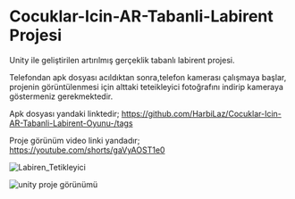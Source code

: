 # Cocuklar-Icin-AR-Tabanli-Labirent Projesi
Unity  ile geliştirilen artırılmış gerçeklik tabanlı labirent projesi.


Telefondan apk dosyası acıldıktan sonra,telefon kamerası çalışmaya başlar, projenin görüntülenmesi için alttaki teteikleyici fotoğrafını indirip kameraya göstermeniz gerekmektedir.

Apk dosyası yandaki linktedir; https://github.com/HarbiLaz/Cocuklar-Icin-AR-Tabanli-Labirent-Oyunu-/tags

Proje görünüm video linki yandadır; https://youtube.com/shorts/gaVyAOST1e0





![Labiren_Tetikleyici](https://github.com/user-attachments/assets/5628f46e-d8f4-4f6b-b3a6-144ce5b778b3)




![unity proje görünümü](https://github.com/user-attachments/assets/dff38efc-c055-465b-9ebc-cdf996c0c576)
